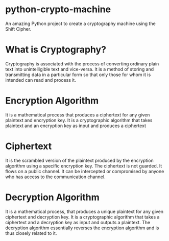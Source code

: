 # python-crypto-machine
An amazing Python project to create a cryptography machine using the Shift Cipher. 

# What is Cryptography?
Cryptography is associated with the process of converting ordinary plain text into unintelligible text and vice-versa. It is a method of storing and transmitting data in a particular form so that only those for whom it is intended can read and process it.

# Encryption Algorithm
It is a mathematical process that produces a ciphertext for any given plaintext and encryption key. It is a cryptographic algorithm that takes plaintext and an encryption key as input and produces a ciphertext

# Ciphertext
 It is the scrambled version of the plaintext produced by the encryption algorithm using a specific encryption key. The ciphertext is not guarded. It flows on a public channel. It can be intercepted or compromised by anyone who has access to the communication channel.
 
# Decryption Algorithm
It is a mathematical process, that produces a unique plaintext for any given ciphertext and decryption key. It is a cryptographic algorithm that takes a ciphertext and a decryption key as input and outputs a plaintext. The decryption algorithm essentially reverses the encryption algorithm and is thus closely related to it.

